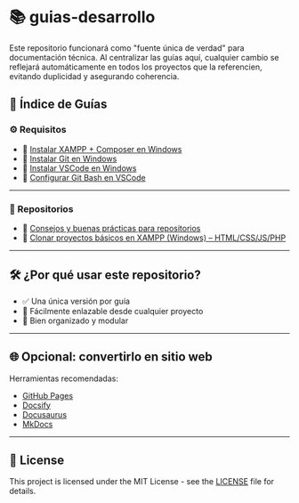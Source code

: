 # 📚 guias-desarrollo
Este repositorio funcionará como "fuente única de verdad" para documentación técnica. Al centralizar las guías aquí, cualquier cambio se reflejará automáticamente en todos los proyectos que la referencien, evitando duplicidad y asegurando coherencia.
## 📁 Índice de Guías
### ⚙️ Requisitos
- 📄 [Instalar XAMPP + Composer en Windows](https://github.com/tejada1970/guias-desarrollo/blob/master/requisitos/instalar-xampp-composer-windows.md)
- 📄 [Instalar Git en Windows](https://github.com/tejada1970/guias-desarrollo/blob/master/requisitos/instalar-git-windows.md)
- 📄 [Instalar VSCode en Windows](https://github.com/tejada1970/guias-desarrollo/blob/master/requisitos/instalar-vscode-windows.md)
- 📄 [Configurar Git Bash en VSCode](https://github.com/tejada1970/guias-desarrollo/blob/master/requisitos/configurar-git-bash-vscode.md)
---
### 🚀 Repositorios
- 📄 [Consejos y buenas prácticas para repositorios](https://github.com/tejada1970/guias-desarrollo/blob/master/repositorios/buenas-practicas-repos.md)
- 📄 [Clonar proyectos básicos en XAMPP (Windows) – HTML/CSS/JS/PHP](https://github.com/tejada1970/guias-desarrollo/blob/master/repositorios/clonar-repo-basico-xampp-windows.md)
---
## 🛠 ¿Por qué usar este repositorio?

- ✅ Una única versión por guía
- 🔗 Fácilmente enlazable desde cualquier proyecto
- 📁 Bien organizado y modular
---
## 🌐 Opcional: convertirlo en sitio web
Herramientas recomendadas:
- [GitHub Pages](https://pages.github.com/)
- [Docsify](https://docsify.js.org)
- [Docusaurus](https://docusaurus.io)
- [MkDocs](https://www.mkdocs.org/)
---
## 📄 License
This project is licensed under the MIT License - see the [LICENSE](LICENSE) file for details.
